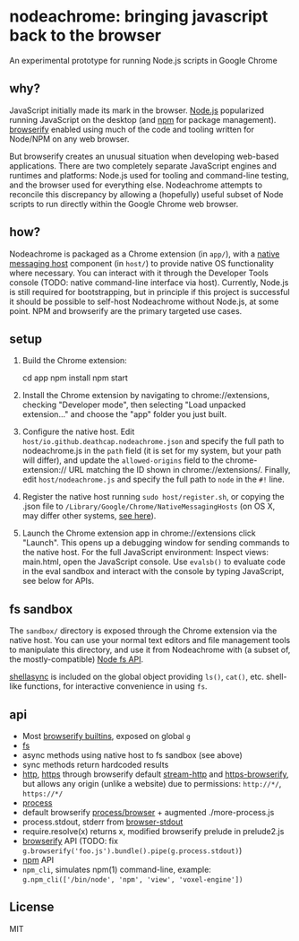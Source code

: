 # nodeachrome: bringing javascript back to the browser

An experimental prototype for running Node.js scripts in Google Chrome

## why?

JavaScript initially made its mark in the browser.
[Node.js](https://nodejs.org) popularized running JavaScript on
the desktop (and [npm](https://www.npmjs.com) for package management).
[browserify](http://browserify.org) enabled using much of the code
and tooling written for Node/NPM on any web browser.

But browserify creates an unusual situation when developing web-based
applications. There are two completely separate JavaScript engines and
runtimes and platforms: Node.js used for tooling and command-line testing,
and the browser used for everything else. Nodeachrome attempts to reconcile
this discrepancy by allowing a (hopefully) useful subset of Node scripts
to run directly within the Google Chrome web browser.

## how?

Nodeachrome is packaged as a Chrome extension (in `app/`), with a
[native messaging host](https://developer.chrome.com/extensions/nativeMessaging) component
(in `host/`) to provide native OS functionality where necessary. You can interact with
it through the Developer Tools console (TODO: native command-line interface via host).
Currently, Node.js is still required for bootstrapping, but in principle if this project
is successful it should be possible to self-host Nodeachrome without Node.js, at some point.
NPM and browserify are the primary targeted use cases.

## setup

1. Build the Chrome extension:

    cd app
    npm install
    npm start

2. Install the Chrome extension by navigating to chrome://extensions, checking "Developer mode",
then selecting "Load unpacked extension..." and choose the "app" folder you just built.

3. Configure the native host. Edit `host/io.github.deathcap.nodeachrome.json` and specify the full
path to nodeachrome.js in the `path` field (it is set for my system, but your path will differ),
and update the `allowed-origins` field to the chrome-extension:// URL matching the ID shown in
chrome://extensions/. Finally, edit `host/nodeachrome.js` and specify the full path to `node`
in the `#!` line.

4. Register the native host running `sudo host/register.sh`, or copying the .json file to
`/Library/Google/Chrome/NativeMessagingHosts` (on OS X, may differ other systems,
[see here](https://github.com/jdiamond/chrome-native-messaging)). 

5. Launch the Chrome extension app in chrome://extensions click "Launch". This opens up a debugging
window for sending commands to the native host. For the full JavaScript environment: Inspect views: main.html,
open the JavaScript console. Use `evalsb()` to evaluate code in the eval sandbox and
interact with the console by typing JavaScript, see below for APIs.

## fs sandbox

The `sandbox/` directory is exposed through the Chrome extension via the native host. You can use
your normal text editors and file management tools to manipulate this directory, and use it from
Nodeachrome with (a subset of, the mostly-compatible) [Node fs API](https://nodejs.org/api/fs.html).

[shellasync](https://www.npmjs.com/package/shellasync) is included on the global object providing
`ls()`, `cat()`, etc. shell-like functions, for interactive convenience in using `fs`.

## api

* Most [browserify builtins](https://github.com/substack/node-browserify/blob/master/lib/builtins.js), exposed on global `g`
* [fs](https://nodejs.org/api/fs.html)
 * async methods using native host to fs sandbox (see above)
 * sync methods return hardcoded results
* [http](https://nodejs.org/api/http.html), [https](https://nodejs.org/api/https.html) through browserify default [stream-http](http://npmjs.com/package/stream-http) and [https-browserify](http://npmjs.com/package/https-browserify), but allows any origin (unlike a website) due to permissions: `http://*/`, `https://*/` 
* [process](https://nodejs.org/api/process.html)
 * default browserify [process/browser](https://www.npmjs.com/package/process) + augmented ./more-process.js
 * process.stdout, stderr from [browser-stdout](https://www.npmjs.com/package/browser-stdout)
* require.resolve(x) returns x, modified browserify prelude in prelude2.js
* [browserify](http://browserify.org) API (TODO: fix `g.browserify('foo.js').bundle().pipe(g.process.stdout)`)
* [npm](https://www.npmjs.com) API
 * `npm_cli`, simulates npm(1) command-line, example: `g.npm_cli(['/bin/node', 'npm', 'view', 'voxel-engine'])`

## License

MIT

